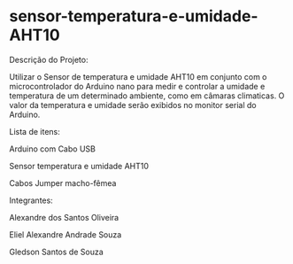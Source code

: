 # sensor-temperatura-e-umidade-AHT10

Descrição do Projeto:

Utilizar o Sensor de temperatura e umidade AHT10 em conjunto com o microcontrolador do Arduino nano para medir e controlar a umidade e temperatura de um determinado ambiente, como em câmaras climaticas. O valor da temperatura e umidade serão exibidos no monitor serial do Arduino.

Lista de itens:

Arduino com Cabo USB

Sensor temperatura e umidade AHT10

 Cabos Jumper macho-fêmea
 
 Integrantes:
 
 Alexandre dos Santos Oliveira
 
 Eliel Alexandre Andrade Souza
 
 Gledson Santos de Souza

